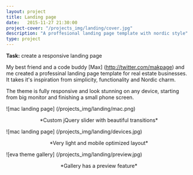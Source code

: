 ```yaml
---
layout: project
title: Landing page
date:   2015-11-27 21:30:00
project-cover: "/projects_img/landing/cover.jpg"
description: "A proffesional landing page template with nordic style"
type: project
---
```


**Task:** create a responsive landing page</br>

My best friend and a code buddy [Max] (http://twitter.com/makpage) and me created a professinal landing page template for real estate businesses. It takes it's inspiration from simplicity, functionality and Nordic charm. 

The theme is fully responsive and look stunning on any device, starting from big monitor and finishing a small phone screen.


<span class="p600">![mac landing page] (/projects_img/landing/mac.png)</span>

<center>*Custom jQuery slider with beautiful transitions*</center>

<span class="p600">![mac landing page] (/projects_img/landing/devices.jpg)</span>

<center>*Very light and mobile optimized layout*</center>


<span class="p600">![eva theme gallery] (/projects_img/landing/preview.jpg)</span>

<center>*Gallery has a preview feature*</center>









